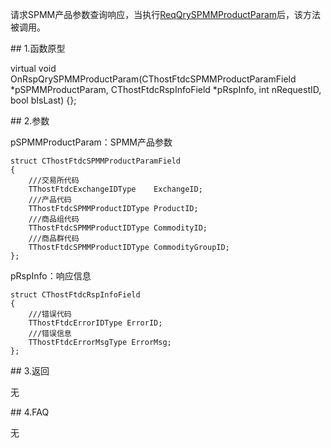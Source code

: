 <p>请求SPMM产品参数查询响应，当执行<a href="../../CTHOSTFTDCTRADERSPI/REQQRYSPMMPRODUCTPARAM/">ReqQrySPMMProductParam</a>后，该方法被调用。</p>
<span class="anchor" id="7a75846f-3a6a-4dc7-b423-6a2203594f33"></span>
## 1.函数原型
<p>virtual void OnRspQrySPMMProductParam(CThostFtdcSPMMProductParamField *pSPMMProductParam, CThostFtdcRspInfoField *pRspInfo, int nRequestID, bool bIsLast) {};</p>
<span class="anchor" id="4b4ae593-3fe4-4029-b15f-691659935aac"></span>
## 2.参数
<p>pSPMMProductParam：SPMM产品参数</p>
<pre><code>struct CThostFtdcSPMMProductParamField
{
    ///交易所代码
    TThostFtdcExchangeIDType    ExchangeID;
    ///产品代码
    TThostFtdcSPMMProductIDType ProductID;
    ///商品组代码
    TThostFtdcSPMMProductIDType CommodityID;
    ///商品群代码
    TThostFtdcSPMMProductIDType CommodityGroupID;
};
</code></pre>
<p>pRspInfo：响应信息</p>
<pre><code>struct CThostFtdcRspInfoField
{
    ///错误代码
    TThostFtdcErrorIDType ErrorID;
    ///错误信息
    TThostFtdcErrorMsgType ErrorMsg;
};
</code></pre>
<span class="anchor" id="36b82e2e-c1b9-468b-9e19-e5806453bd09"></span>
## 3.返回
<p>无</p>
<span class="anchor" id="5b5731c6-2814-426d-99ee-fa108ca957e5"></span>
## 4.FAQ
<p>无</p>
